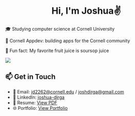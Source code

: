 <div align="center">
  
# Hi, I'm Joshua✌

</div>

🎓 Studying computer science at Cornell University

🔭 Cornell Appdev: building apps for the Cornell community

🍹 Fun fact: My favorite fruit juice is soursop juice

<img src="https://skillicons.dev/icons?i=py,java,ts,js,react,nodejs,express,maven,aws,gcp,graphql,postgres,docker,git,github,postman,vscode,html,css,flask,swift,kotlin,ocaml" />

## 📫 Get in Touch
- 📧 Email: jd2262@cornell.edu / joshdirga@gmail.com
- 💼 LinkedIn: [joshua-dirga](https://linkedin.com/in/joshua-dirga)
- 📄 Resume: [View PDF](https://drive.google.com/file/d/1HdQ6gA6UQC7Ps7XV2BZufUHz5ngNPTeI/view)
- 🌐 Portfolio: [View Portfolio](joshua-dirga-website.vercel.app)
